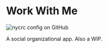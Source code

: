 # Work With Me

![nycrc config on GitHub](https://img.shields.io/nycrc/alexkim205/WORKWITH?config=backend/.nycrc&style=flat-square)

A social organizational app. Also a WIP.
